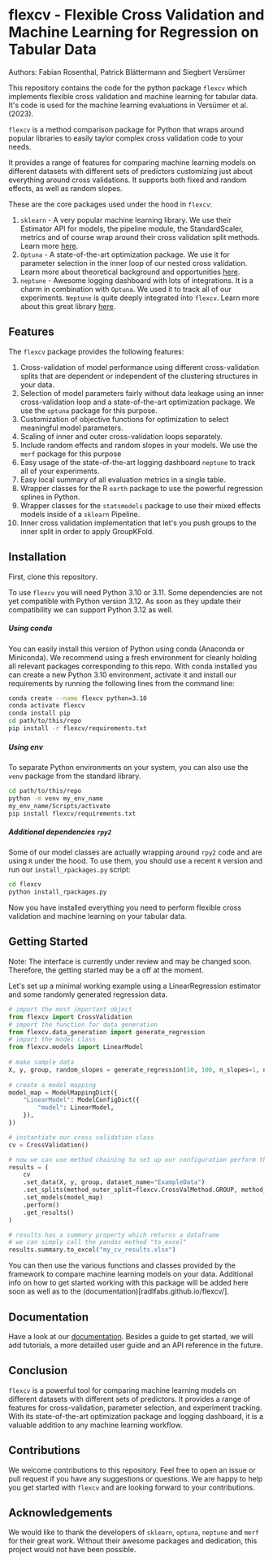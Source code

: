 # flexcv - Flexible Cross Validation and Machine Learning for Regression on Tabular Data

Authors: Fabian Rosenthal, Patrick Blättermann and Siegbert Versümer

This repository contains the code for the python package `flexcv` which implements flexible cross validation and machine learning for tabular data. It's code is used for the machine learning evaluations in Versümer et al. (2023).

`flexcv` is a method comparison package for Python that wraps around popular libraries to easily taylor complex cross validation code to your needs.

It provides a range of features for comparing machine learning models on different datasets with different sets of predictors customizing just about everything around cross validations. It supports both fixed and random effects, as well as random slopes.

These are the core packages used under the hood in `flexcv`:

1. `sklearn` - A very popular machine learning library. We use their Estimator API for models, the pipeline module, the StandardScaler, metrics and of course wrap around their cross validation split methods. Learn more [here](https://scikit-learn.org/stable/).
2. `Optuna` - A state-of-the-art optimization package. We use it for parameter selection in the inner loop of our nested cross validation. Learn more about theoretical background and opportunities [here](https://optuna.org/).
3. `neptune` - Awesome logging dashboard with lots of integrations. It is a charm in combination with `Optuna`. We used it to track all of our experiments. `Neptune` is quite deeply integrated into `flexcv`. Learn more about this great library [here](https://neptune.ai/).

## Features

The `flexcv` package provides the following features:

1. Cross-validation of model performance using different cross-validation splits that are dependent or independent of the clustering structures in your data.
2. Selection of model parameters fairly without data leakage using an inner cross-validation loop and a state-of-the-art optimization package. We use the `optuna` package for this purpose.
3. Customization of objective functions for optimization to select meaningful model parameters.
4. Scaling of inner and outer cross-validation loops separately.
5. Include random effects and random slopes in your models. We use the `merf` package for this purpose
6. Easy usage of the state-of-the-art logging dashboard `neptune` to track all of your experiments.
7. Easy local summary of all evaluation metrics in a single table.
8. Wrapper classes for the R `earth` package to use the powerful regression splines in Python.
9. Wrapper classes for the `statsmodels` package to use their mixed effects models inside of a `sklearn` Pipeline.
10. Inner cross validation implementation that let's you push groups to the inner split in order to apply GroupKFold.

## Installation

First, clone this repository.

To use `flexcv` you will need Python 3.10 or 3.11. Some dependencies are not yet compatible with Python version 3.12. As soon as they update their compatibility we can support Python 3.12 as well.

##### Using conda

You can easily install this version of Python using conda (Anaconda or Miniconda). We recommend using a fresh environment for cleanly holding all relevant packages corresponding to this repo. With conda installed you can create a new Python 3.10 environment, activate it and install our requirements by running the following lines from the command line:

```bash
conda create --name flexcv python=3.10
conda activate flexcv
conda install pip
cd path/to/this/repo
pip install -r flexcv/requirements.txt
```

##### Using env

To separate Python environments on your system, you can also use the `venv` package from the standard library.

```bash
cd path/to/this/repo
python -m venv my_env_name
my_env_name/Scripts/activate
pip install flexcv/requirements.txt
```

##### Additional dependencies `rpy2`

Some of our model classes are actually wrapping around `rpy2` code and are using `R` under the hood. To use them, you should use a recent `R` version and run our `install_rpackages.py` script:

```bash
cd flexcv
python install_rpackages.py
```

Now you have installed everything you need to perform flexible cross validation and machine learning on your tabular data.

## Getting Started

Note: The interface is currently under review and may be changed soon. Therefore, the getting started may be a off at the moment.

Let's set up a minimal working example using a LinearRegression estimator and some randomly generated regression data.

```py
# import the most important object
from flexcv import CrossValidation
# import the function for data generation
from flexcv.data_generation import generate_regression
# import the model class
from flexcv.models import LinearModel
  
# make sample data
X, y, group, random_slopes = generate_regression(10, 100, n_slopes=1, noise=9.1e-2)
  
# create a model mapping
model_map = ModelMappingDict({
    "LinearModel": ModelConfigDict({
        "model": LinearModel,
    }),
})

# instantiate our cross validation class
cv = CrossValidation()

# now we can use method chaining to set up our configuration perform the cross validation
results = (
    cv
    .set_data(X, y, group, dataset_name="ExampleData")
    .set_splits(method_outer_split=flexcv.CrossValMethod.GROUP, method_inner_split=flexcv.CrossValMethod.KFOLD)
    .set_models(model_map)
    .perform()
    .get_results()
)

# results has a summary property which returns a dataframe
# we can simply call the pandas method "to_excel"
results.summary.to_excel("my_cv_results.xlsx")
```

You can then use the various functions and classes provided by the framework to compare machine learning models on your data.
Additional info on how to get started working with this package will be added here soon as well as to the (documentation)[radlfabs.github.io/flexcv/].

## Documentation

Have a look at our [documentation](https://radlfabs.github.io/flexcv/). Besides a guide to get started, we will add tutorials, a more detailled user guide and an API reference in the future.

## Conclusion

`flexcv` is a powerful tool for comparing machine learning models on different datasets with different sets of predictors. It provides a range of features for cross-validation, parameter selection, and experiment tracking. With its state-of-the-art optimization package and logging dashboard, it is a valuable addition to any machine learning workflow.

## Contributions

We welcome contributions to this repository. Feel free to open an issue or pull request if you have any suggestions or questions. We are happy to help you get started with `flexcv` and are looking forward to your contributions.

## Acknowledgements

We would like to thank the developers of `sklearn`, `optuna`, `neptune` and `merf` for their great work. Without their awesome packages and dedication, this project would not have been possible.
